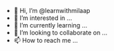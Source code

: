 - 👋 Hi, I’m @learnwithmilaap
- 👀 I’m interested in ...
- 🌱 I’m currently learning ...
- 💞️ I’m looking to collaborate on ...
- 📫 How to reach me ...

<!---
learnwithmilaap/learnwithmilaap is a ✨ special ✨ repository because its `README.md` (this file) appears on your GitHub profile.
You can click the Preview link to take a look at your changes.
--->
